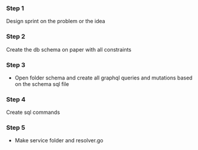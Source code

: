 ### Step 1
Design sprint on the problem or the idea

### Step 2
Create the db schema on paper with all constraints

### Step 3
- Open folder schema and create all graphql queries and mutations based on the schema sql file

### Step 4
Create sql commands

### Step 5
- Make service folder and resolver.go

<!-- limit rate -->